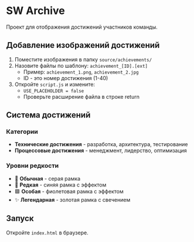 # SW Archive

Проект для отображения достижений участников команды.

## Добавление изображений достижений

1. Поместите изображения в папку `source/achievements/`
2. Назовите файлы по шаблону: `achievement_[ID].[ext]`
   - Пример: `achievement_1.png`, `achievement_2.jpg`
   - ID - это номер достижения (1-40)
3. Откройте `script.js` и измените:
   - `USE_PLACEHOLDER = false`
   - Проверьте расширение файла в строке return

## Система достижений

### Категории
- **Технические достижения** - разработка, архитектура, тестирование
- **Процессовые достижения** - менеджмент, лидерство, оптимизация

### Уровни редкости
- 🔘 **Обычная** - серая рамка
- 🔵 **Редкая** - синяя рамка с эффектом
- 🟪 **Особая** - фиолетовая рамка с эффектом
- ✨ **Легендарная** - золотая рамка с свечением

## Запуск

Откройте `index.html` в браузере.
